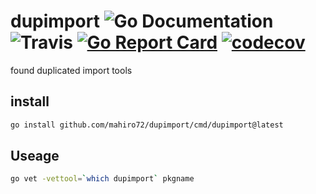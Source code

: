 # dupimport ![Go Documentation](http://img.shields.io/badge/go-documentation-blue.svg?style=flat-square) ![Travis](https://img.shields.io/travis/gostaticanalysis/dupimport.svg?style=flat-square) [![Go Report Card](https://goreportcard.com/badge/github.com/gostaticanalysis/dupimport)](https://goreportcard.com/report/github.com/gostaticanalysis/dupimport) [![codecov](https://codecov.io/gh/gostaticanalysis/dupimport/branch/master/graph/badge.svg)](https://codecov.io/gh/gostaticanalysis/dupimport)


found duplicated import tools
 

## install

```sh
go install github.com/mahiro72/dupimport/cmd/dupimport@latest
```

## Useage

```sh
go vet -vettool=`which dupimport` pkgname
```
